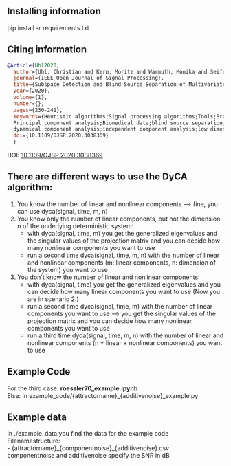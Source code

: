 ## Installing information
pip install -r requirements.txt


## Citing information
```bibtex
@Article{Uhl2020,
  author={Uhl, Christian and Kern, Moritz and Warmuth, Monika and Seifert, Bastian},
  journal={IEEE Open Journal of Signal Processing}, 
  title={Subspace Detection and Blind Source Separation of Multivariate Signals by Dynamical Component Analysis (DyCA)}, 
  year={2020},
  volume={1},
  number={},
  pages={230-241},
  keywords={Heuristic algorithms;Signal processing algorithms;Tools;Brain modeling;Mathematical model;Noise measurement;
  Principal component analysis;Biomedical data;blind source separation;differential equations;dimensionality reduction;
  dynamical component analysis;independent component analysis;low dimensional dynamics;motion detection;principal component analysis},
  doi={10.1109/OJSP.2020.3038369}
  }
```

DOI: [10.1109/OJSP.2020.3038369](https://doi.org/10.1109/OJSP.2020.3038369)

## There are different ways to use the DyCA algorithm:
1. You know the number of linear and nonlinear components --> fine, you can use dyca(signal, time, m, n)
2. You know only the number of linear components, but not the dimension n of the underlying deterministic system:
    - with dyca(signal, time, m) you get the generalized eigenvalues and the singular values of the projection matrix and you can decide how many nonlinear components you want to use
    - run a second time dyca(signal, time, m, n) with the number of linear and nonlinear components (m: linear components, n: dimension of the system) you want to use
3. You don't know the number of linear and nonlinear components:
    - with dyca(signal, time) you get the generalized eigenvalues and you can decide how many linear components you want to use (Now you are in scenario 2.)
    - run a second time dyca(signal, time, m) with the number of linear components you want to use --> you get the singular values of the projection matrix and you can decide how many nonlinear components you want to use
    - run a third time dyca(signal, time, m, n) with the number of linear and nonlinear components (n = linear + nonlinear components) you want to use

## Example Code
For the third case: **roessler70_example.ipynb** \
Else: in example_code/{attractorname}\_{additivenoise}\_example.py

## Example data
In ./example_data you find the data for the example code \
Filenamestructure: \
    - {attractorname}\_{componentnoise}\_{additivenoise}.csv \
componentnoise and additivenoise specify the SNR in dB